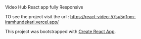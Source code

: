 Video Hub React app fully Responsive

TO see the project visit the url : https://react-video-57su5q1pm-iramhundekari.vercel.app/

This project was bootstrapped with [Create React App](https://github.com/facebook/create-react-app).

